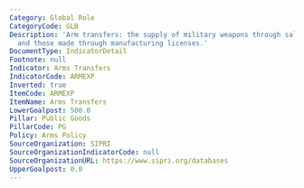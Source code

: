 ```yaml
---
Category: Global Role
CategoryCode: GLB
Description: 'Arm transfers: the supply of military weapons through sales, aid, gifts,
  and those made through manufacturing licenses.'
DocumentType: IndicatorDetail
Footnote: null
Indicator: Arms Transfers
IndicatorCode: ARMEXP
Inverted: true
ItemCode: ARMEXP
ItemName: Arms Transfers
LowerGoalpost: 500.0
Pillar: Public Goods
PillarCode: PG
Policy: Arms Policy
SourceOrganization: SIPRI
SourceOrganizationIndicatorCode: null
SourceOrganizationURL: https://www.sipri.org/databases
UpperGoalpost: 0.0
---
```


